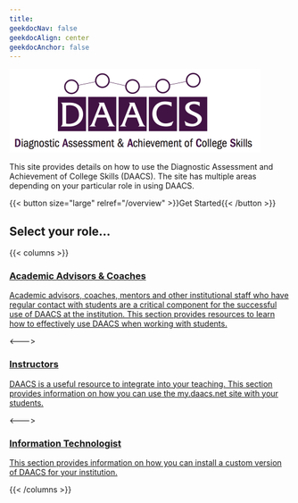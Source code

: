 ```yaml
---
title: 
geekdocNav: false
geekdocAlign: center
geekdocAnchor: false
---
```


<img src='/images/DAACS_Centered.png' height='150px' />

<!-- markdownlint-capture -->
<!-- markdownlint-disable MD033 -->

<!--span class="badge-placeholder">[![Build Status](https://img.shields.io/drone/build/thegeeklab/hugo-geekdoc?logo=drone&server=https%3A%2F%2Fdrone.thegeeklab.de)](https://drone.thegeeklab.de/thegeeklab/hugo-geekdoc)</span>
<span class="badge-placeholder">[![Hugo Version](https://img.shields.io/badge/hugo-0.83-blue.svg)](https://gohugo.io)</span>
<span class="badge-placeholder">[![GitHub release](https://img.shields.io/github/v/release/thegeeklab/hugo-geekdoc)](https://github.com/thegeeklab/hugo-geekdoc/releases/latest)</span>
<span class="badge-placeholder">[![GitHub contributors](https://img.shields.io/github/contributors/thegeeklab/hugo-geekdoc)](https://github.com/thegeeklab/hugo-geekdoc/graphs/contributors)</span>
<span class="badge-placeholder">[![License: MIT](https://img.shields.io/github/license/thegeeklab/hugo-geekdoc)](https://github.com/thegeeklab/hugo-geekdoc/blob/main/LICENSE)</span-->

<!-- markdownlint-restore -->

This site provides details on how to use the Diagnostic Assessment and Achievement of College Skills (DAACS). The site has multiple areas depending on your particular role in using DAACS.

{{< button size="large" relref="/overview" >}}Get Started{{< /button >}}

## Select your role...

{{< columns >}}

<a href="/advisors" class="gdoc-button__link">

### Academic Advisors & Coaches

Academic advisors, coaches, mentors and other institutional staff who have regular contact with students are a critical component for the successful use of DAACS at the institution. This section provides resources to learn how to effectively use DAACS when working with students.

</a>

<--->

<a href="/instructors" class="gdoc-button__link">

### Instructors

DAACS is a useful resource to integrate into your teaching. This section provides information on how you can use the my.daacs.net site with your students.

</a>

<--->

<a href="/technical" class="gdoc-button__link">

### Information Technologist

This section provides information on how you can install a custom version of DAACS for your institution.

</a>

{{< /columns >}}

